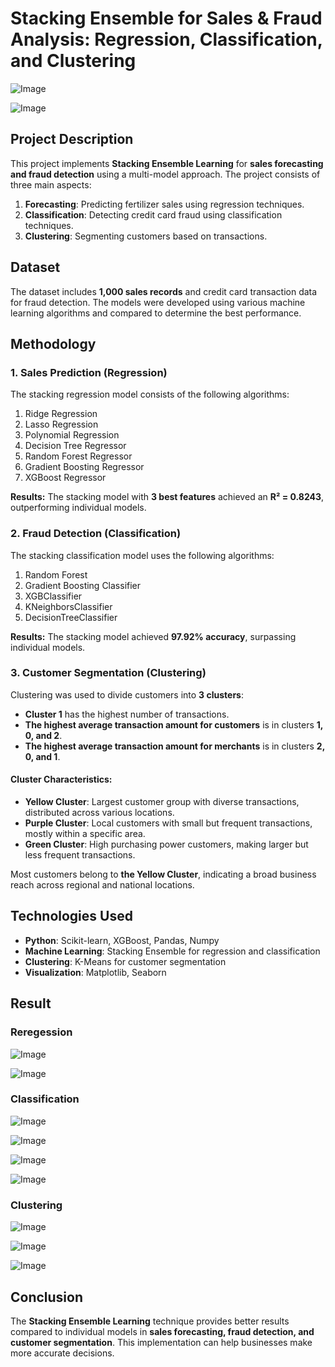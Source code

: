 # Stacking Ensemble for Sales & Fraud Analysis: Regression, Classification, and Clustering
![Image](https://github.com/user-attachments/assets/823397ef-ba90-4c1c-9142-a2298f3095ac)

![Image](https://github.com/user-attachments/assets/78c7c80a-1577-4c5c-9674-f8c6d1f17bc2)


## Project Description
This project implements **Stacking Ensemble Learning** for **sales forecasting and fraud detection** using a multi-model approach. The project consists of three main aspects:
1. **Forecasting**: Predicting fertilizer sales using regression techniques.
2. **Classification**: Detecting credit card fraud using classification techniques.
3. **Clustering**: Segmenting customers based on transactions.

## Dataset
The dataset includes **1,000 sales records** and credit card transaction data for fraud detection. The models were developed using various machine learning algorithms and compared to determine the best performance.

## Methodology
### 1. **Sales Prediction** (Regression)
The stacking regression model consists of the following algorithms:
1. Ridge Regression  
2. Lasso Regression  
3. Polynomial Regression  
4. Decision Tree Regressor  
5. Random Forest Regressor  
6. Gradient Boosting Regressor  
7. XGBoost Regressor  

**Results:**
The stacking model with **3 best features** achieved an **R² = 0.8243**, outperforming individual models.

### 2. **Fraud Detection** (Classification)
The stacking classification model uses the following algorithms:
1. Random Forest  
2. Gradient Boosting Classifier  
3. XGBClassifier  
4. KNeighborsClassifier  
5. DecisionTreeClassifier  

**Results:**
The stacking model achieved **97.92% accuracy**, surpassing individual models.

### 3. **Customer Segmentation** (Clustering)
Clustering was used to divide customers into **3 clusters**:
- **Cluster 1** has the highest number of transactions.
- **The highest average transaction amount for customers** is in clusters **1, 0, and 2**.
- **The highest average transaction amount for merchants** is in clusters **2, 0, and 1**.

#### Cluster Characteristics:
- **Yellow Cluster**: Largest customer group with diverse transactions, distributed across various locations.
- **Purple Cluster**: Local customers with small but frequent transactions, mostly within a specific area.
- **Green Cluster**: High purchasing power customers, making larger but less frequent transactions.

Most customers belong to **the Yellow Cluster**, indicating a broad business reach across regional and national locations.

## Technologies Used
- **Python**: Scikit-learn, XGBoost, Pandas, Numpy
- **Machine Learning**: Stacking Ensemble for regression and classification
- **Clustering**: K-Means for customer segmentation
- **Visualization**: Matplotlib, Seaborn

## Result

### Reregession
![Image](https://github.com/user-attachments/assets/f225872a-58fe-4d10-a69d-11c7da557964)

![Image](https://github.com/user-attachments/assets/ed90c08e-e33f-449c-918a-8fec526c76b1)

### Classification
![Image](https://github.com/user-attachments/assets/eb1027f1-fc72-41f7-b6c5-b1fc9f6610d4)

![Image](https://github.com/user-attachments/assets/5b3da618-98bf-4961-9423-ce76e231eef7)

![Image](https://github.com/user-attachments/assets/c8cbd13d-dc67-4d91-933c-0643d7d93a9d)

![Image](https://github.com/user-attachments/assets/a1c0f810-23fd-43e6-8f5d-67eef1742979)

### Clustering
![Image](https://github.com/user-attachments/assets/c16920d8-4b87-40bd-b9e6-a9b32c1c62a2)

![Image](https://github.com/user-attachments/assets/b8b3a61b-f5ac-4225-9bc9-3f6c91155d98)

![Image](https://github.com/user-attachments/assets/22b183e5-c2a2-4aad-986a-079c965eb666)

## Conclusion
The **Stacking Ensemble Learning** technique provides better results compared to individual models in **sales forecasting, fraud detection, and customer segmentation**. This implementation can help businesses make more accurate decisions.
